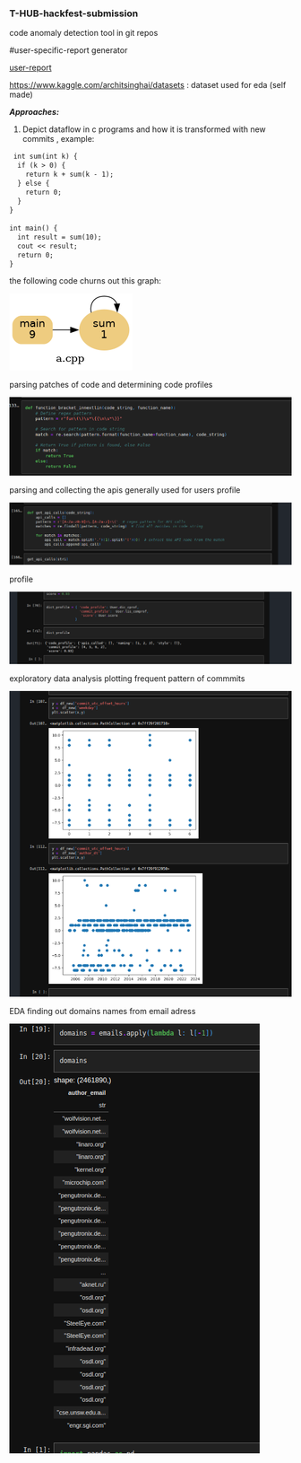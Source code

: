 ### T-HUB-hackfest-submission
code anomaly detection tool in git repos




#user-specific-report generator



[user-report](https://kkb-production.jupyter-proxy.kaggle.net/k/122948690/eyJhbGciOiJkaXIiLCJlbmMiOiJBMTI4Q0JDLUhTMjU2IiwidHlwIjoiSldUIn0..wdi9SGAtMwCpKvcBwikgZQ.Kit0Blxdvv6AkFBahHT9wn_IkZpOb5Vggayy6PwO_TsPYfQMZ4GCVUQc34hbYMKTj-ULIaXohA7kt6jdMn2iwWJW04J6DmvojD85TxVwdK252blkwbKUnMrGh8vXMdDJtpPiPmrG2onf6R7SREp5RpkmupbFwnlXz755HHjQTe9Y04Rb65LZoRQyxBrktn6MCaAYv6_ywYF6dN02ZPHO-g.2oOup3ToeJiGAuVZMYGj_Q/proxy/files/user_report.html)

https://www.kaggle.com/architsinghai/datasets : dataset used for eda (self made)

***Approaches:***
1) Depict dataflow in c programs and how it is transformed with new commits , example: 

``` 
 int sum(int k) {
  if (k > 0) {
    return k + sum(k - 1);
  } else {
    return 0;
  }
}

int main() {
  int result = sum(10);
  cout << result;
  return 0;
}

```

the following code churns out this graph: 
     
     
  ![codeflow](./cflow0.png)
  
parsing patches of code and determining code profiles


   ![fn_parse](./fnparse.png)
   
parsing and collecting the apis generally used for users profile


  ![api_parse](./apiparse.png)
  
  
profile 

 ![profile](./profile.png)


exploratory data analysis plotting frequent pattern of commmits


   ![freq](freq.png)

EDA finding out domains names from email adress


   ![emails](emails.png)


  
  
  
  


